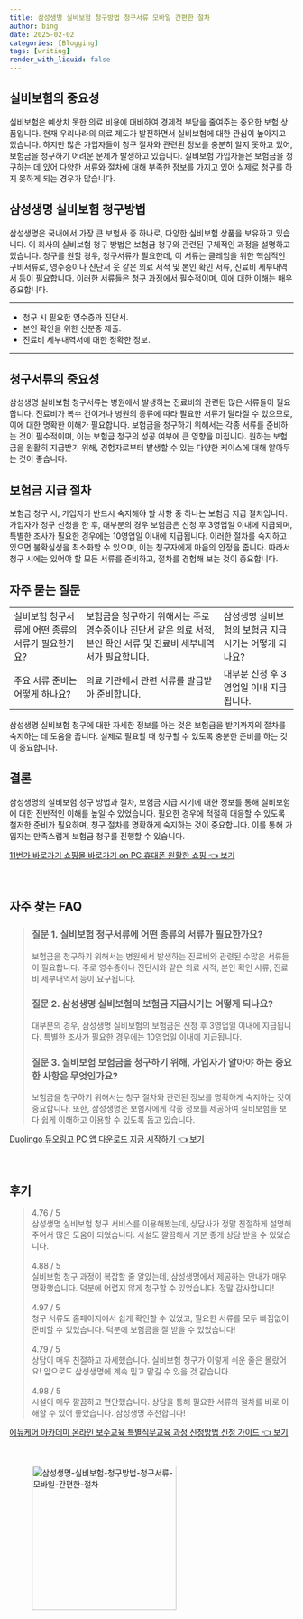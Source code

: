 ```yaml
---
title: 삼성생명 실비보험 청구방법 청구서류 모바일 간편한 절차
author: bing
date: 2025-02-02
categories: [Blogging]
tags: [writing]
render_with_liquid: false
---
```



<h2 id='실비보험의 중요성'>실비보험의 중요성</h2>

<p>실비보험은 예상치 못한 의료 비용에 대비하여 경제적 부담을 줄여주는 중요한 보험 상품입니다. 현재 우리나라의 의료 제도가 발전하면서 실비보험에 대한 관심이 높아지고 있습니다. 하지만 많은 가입자들이 청구 절차와 관련된 정보를 충분히 알지 못하고 있어, 보험금을 청구하기 어려운 문제가 발생하고 있습니다. 실비보험 가입자들은 보험금을 청구하는 데 있어 다양한 서류와 절차에 대해 부족한 정보를 가지고 있어 실제로 청구를 하지 못하게 되는 경우가 많습니다.</p>

<h2 id='삼성생명 실비보험 청구방법'>삼성생명 실비보험 청구방법</h2>

<p>삼성생명은 국내에서 가장 큰 보험사 중 하나로, 다양한 실비보험 상품을 보유하고 있습니다. 이 회사의 실비보험 청구 방법은 보험금 청구와 관련된 구체적인 과정을 설명하고 있습니다. 청구를 원할 경우, 청구서류가 필요한데, 이 서류는 클레임을 위한 핵심적인 구비서류로, 영수증이나 진단서 웃 같은 의료 서적 및 본인 확인 서류, 진료비 세부내역서 등이 필요합니다. 이러한 서류들은 청구 과정에서 필수적이며, 이에 대한 이해는 매우 중요합니다.</p>

<hr />

<ul>
    <li>청구 시 필요한 영수증과 진단서.</li>
    <li>본인 확인을 위한 신분증 제출.</li>
    <li>진료비 세부내역서에 대한 정확한 정보.</li>
</ul>

<hr />

<h2 id='청구서류의 중요성'>청구서류의 중요성</h2>

<p>삼성생명 실비보험 청구서류는 병원에서 발생하는 진료비와 관련된 많은 서류들이 필요합니다. 진료비가 복수 건이거나 병원의 종류에 따라 필요한 서류가 달라질 수 있으므로, 이에 대한 명확한 이해가 필요합니다. 보험금을 청구하기 위해서는 각종 서류를 준비하는 것이 필수적이며, 이는 보험금 청구의 성공 여부에 큰 영향을 미칩니다. 원하는 보험금을 원활히 지급받기 위해, 경험자로부터 발생할 수 있는 다양한 케이스에 대해 알아두는 것이 좋습니다.</p>

<h2 id='보험금 지급 절차'>보험금 지급 절차</h2>

<p>보험금 청구 시, 가입자가 반드시 숙지해야 할 사항 중 하나는 보험금 지급 절차입니다. 가입자가 청구 신청을 한 후, 대부분의 경우 보험금은 신청 후 3영업일 이내에 지급되며, 특별한 조사가 필요한 경우에는 10영업일 이내에 지급됩니다. 이러한 절차를 숙지하고 있으면 불확실성을 최소화할 수 있으며, 이는 청구자에게 마음의 안정을 줍니다. 따라서 청구 시에는 있어야 할 모든 서류를 준비하고, 절차를 경험해 보는 것이 중요합니다.</p>

<h2 id='자주 묻는 질문'>자주 묻는 질문</h2>

<table>
    <tr>
        <td>실비보험 청구서류에 어떤 종류의 서류가 필요한가요?</td>
        <td>보험금을 청구하기 위해서는 주로 영수증이나 진단서 같은 의료 서적, 본인 확인 서류 및 진료비 세부내역서가 필요합니다.</td>
        <td>삼성생명 실비보험의 보험금 지급시기는 어떻게 되나요?</td>
    </tr>
    <tr>
        <td>주요 서류 준비는 어떻게 하나요?</td>
        <td>의료 기관에서 관련 서류를 발급받아 준비합니다.</td>
        <td>대부분 신청 후 3영업일 이내 지급됩니다.</td>
    </tr>
</table>

<p>삼성생명 실비보험 청구에 대한 자세한 정보를 아는 것은 보험금을 받기까지의 절차를 숙지하는 데 도움을 줍니다. 실제로 필요할 때 청구할 수 있도록 충분한 준비를 하는 것이 중요합니다.</p>

<h2 id='결론'>결론</h2>

<p>삼성생명의 실비보험 청구 방법과 절차, 보험금 지급 시기에 대한 정보를 통해 실비보험에 대한 전반적인 이해를 높일 수 있었습니다. 필요한 경우에 적절히 대응할 수 있도록 철저한 준비가 필요하며, 청구 절차를 명확하게 숙지하는 것이 중요합니다. 이를 통해 가입자는 만족스럽게 보험금 청구를 진행할 수 있습니다.</p>


<p><a class="click-button" title="11번가 바로가기 쇼핑몰 바로가기 on PC 휴대폰 원활한 쇼핑" href="https://greenforu.github.io/posts/11%EB%B2%88%EA%B0%80-%EB%B0%94%EB%A1%9C%EA%B0%80%EA%B8%B0-%EC%87%BC%ED%95%91%EB%AA%B0-%EB%B0%94%EB%A1%9C%EA%B0%80%EA%B8%B0-on-PC-%ED%9C%B4%EB%8C%80%ED%8F%B0-%EC%9B%90%ED%99%9C%ED%95%9C-%EC%87%BC%ED%95%91/" rel="dofollow">11번가 바로가기 쇼핑몰 바로가기 on PC 휴대폰 원활한 쇼핑 👈 보기</a></p><br>
<h2 id='자주_찾는_FAQ'>자주 찾는 FAQ</h2>
<div itemscope="" itemtype="https://schema.org/FAQPage"> 
<blockquote> 
<div itemscope="" itemprop="mainEntity" itemtype="https://schema.org/Question"> 
<h3 itemprop="name">질문 1. 실비보험 청구서류에 어떤 종류의 서류가 필요한가요? </h3> 
<div itemscope="" itemprop="acceptedAnswer" itemtype="https://schema.org/Answer"> 
<span itemprop="text"> 
<p>보험금을 청구하기 위해서는 병원에서 발생하는 진료비와 관련된 수많은 서류들이 필요합니다. 주로 영수증이나 진단서와 같은 의료 서적, 본인 확인 서류, 진료비 세부내역서 등이 요구됩니다.</p> 
</span> 
</div> 
</div> 

<div itemscope="" itemprop="mainEntity" itemtype="https://schema.org/Question"> 
<h3 itemprop="name">질문 2. 삼성생명 실비보험의 보험금 지급시기는 어떻게 되나요? </h3> 
<div itemscope="" itemprop="acceptedAnswer" itemtype="https://schema.org/Answer"> 
<span itemprop="text"> 
<p>대부분의 경우, 삼성생명 실비보험의 보험금은 신청 후 3영업일 이내에 지급됩니다. 특별한 조사가 필요한 경우에는 10영업일 이내에 지급됩니다.</p> 
</span> 
</div> 
</div> 

<div itemscope="" itemprop="mainEntity" itemtype="https://schema.org/Question"> 
<h3 itemprop="name">질문 3. 실비보험 보험금을 청구하기 위해, 가입자가 알아야 하는 중요한 사항은 무엇인가요? </h3> 
<div itemscope="" itemprop="acceptedAnswer" itemtype="https://schema.org/Answer"> 
<span itemprop="text"> 
<p>보험금을 청구하기 위해서는 청구 절차와 관련된 정보를 명확하게 숙지하는 것이 중요합니다. 또한, 삼성생명은 보험자에게 각종 정보를 제공하여 실비보험을 보다 쉽게 이해하고 이용할 수 있도록 돕고 있습니다.</p> 
</span> 
</div> 
</div> 
</blockquote> 
</div>
<p><a class="click-button" title="Duolingo 듀오링고 PC 앱 다운로드 지금 시작하기" href="https://greenforu.github.io/posts/Duolingo-%EB%93%80%EC%98%A4%EB%A7%81%EA%B3%A0-PC-%EC%95%B1-%EB%8B%A4%EC%9A%B4%EB%A1%9C%EB%93%9C-%EC%A7%80%EA%B8%88-%EC%8B%9C%EC%9E%91%ED%95%98%EA%B8%B0/" rel="dofollow">Duolingo 듀오링고 PC 앱 다운로드 지금 시작하기 👈 보기</a></p><br>
<h2 id='후기'>후기</h2>
<div itemscope itemtype="https://schema.org/Product">
  <blockquote>
  <div itemprop="review" itemscope itemtype="https://schema.org/Review">
      <div itemprop="reviewRating" itemscope itemtype="https://schema.org/Rating"> <span itemprop="ratingValue">4.76</span> / <span itemprop="bestRating">5</span> </div>
      <span itemprop="reviewBody">삼성생명 실비보험 청구 서비스를 이용해봤는데, 상담사가 정말 친절하게 설명해주어서 많은 도움이 되었습니다. 시설도 깔끔해서 기분 좋게 상담 받을 수 있었습니다.</span>
  </div>
  <br>
  <div itemprop="review" itemscope itemtype="https://schema.org/Review">
      <div itemprop="reviewRating" itemscope itemtype="https://schema.org/Rating"> <span itemprop="ratingValue">4.88</span> / <span itemprop="bestRating">5</span> </div>
      <span itemprop="reviewBody">실비보험 청구 과정이 복잡할 줄 알았는데, 삼성생명에서 제공하는 안내가 매우 명확했습니다. 덕분에 어렵지 않게 청구할 수 있었습니다. 정말 감사합니다!</span>
  </div>
  <br>
  <div itemprop="review" itemscope itemtype="https://schema.org/Review">
      <div itemprop="reviewRating" itemscope itemtype="https://schema.org/Rating"> <span itemprop="ratingValue">4.97</span> / <span itemprop="bestRating">5</span> </div>
      <span itemprop="reviewBody">청구 서류도 홈페이지에서 쉽게 확인할 수 있었고, 필요한 서류를 모두 빠짐없이 준비할 수 있었습니다. 덕분에 보험금을 잘 받을 수 있었습니다!</span>
  </div>
  <br>
  <div itemprop="review" itemscope itemtype="https://schema.org/Review">
      <div itemprop="reviewRating" itemscope itemtype="https://schema.org/Rating"> <span itemprop="ratingValue">4.79</span> / <span itemprop="bestRating">5</span> </div>
      <span itemprop="reviewBody">상담이 매우 친절하고 자세했습니다. 실비보험 청구가 이렇게 쉬운 줄은 몰랐어요! 앞으로도 삼성생명에 계속 믿고 맡길 수 있을 것 같습니다.</span>
  </div>
  <br>
  <div itemprop="review" itemscope itemtype="https://schema.org/Review">
      <div itemprop="reviewRating" itemscope itemtype="https://schema.org/Rating"> <span itemprop="ratingValue">4.98</span> / <span itemprop="bestRating">5</span> </div>
      <span itemprop="reviewBody">시설이 매우 깔끔하고 편안했습니다. 상담을 통해 필요한 서류와 절차를 바로 이해할 수 있어 좋았습니다. 삼성생명 추천합니다!</span>
  </div>
  </blockquote>
</div>
<p><a class="click-button" title="에듀케어 아카데미 온라인 보수교육 특별직무교육 과정 신청방법 신청 가이드" href="https://greenforu.github.io/posts/%EC%97%90%EB%93%80%EC%BC%80%EC%96%B4-%EC%95%84%EC%B9%B4%EB%8D%B0%EB%AF%B8-%EC%98%A8%EB%9D%BC%EC%9D%B8-%EB%B3%B4%EC%88%98%EA%B5%90%EC%9C%A1-%ED%8A%B9%EB%B3%84%EC%A7%81%EB%AC%B4%EA%B5%90%EC%9C%A1-%EA%B3%BC%EC%A0%95-%EC%8B%A0%EC%B2%AD%EB%B0%A9%EB%B2%95-%EC%8B%A0%EC%B2%AD-%EA%B0%80%EC%9D%B4%EB%93%9C/" rel="dofollow">에듀케어 아카데미 온라인 보수교육 특별직무교육 과정 신청방법 신청 가이드 👈 보기</a></p><br>
<figure class="image"><img src="https://greenforu.github.io/assets/img/thumbnail/삼성생명-실비보험-청구방법-청구서류-모바일-간편한-절차.webp" alt="삼성생명-실비보험-청구방법-청구서류-모바일-간편한-절차" width="256" height="256"></figure>